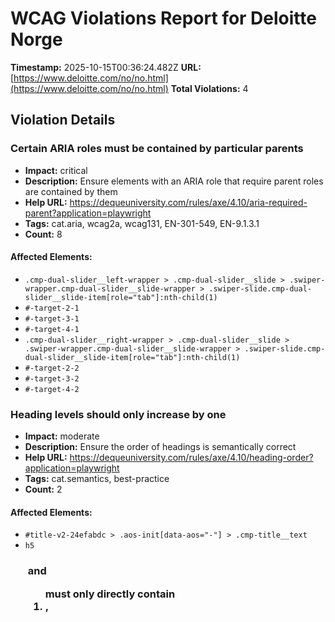 # WCAG Violations Report for Deloitte Norge

**Timestamp:** 2025-10-15T00:36:24.482Z
**URL:** [https://www.deloitte.com/no/no.html](https://www.deloitte.com/no/no.html)
**Total Violations:** 4

## Violation Details

### Certain ARIA roles must be contained by particular parents

- **Impact:** critical
- **Description:** Ensure elements with an ARIA role that require parent roles are contained by them
- **Help URL:** https://dequeuniversity.com/rules/axe/4.10/aria-required-parent?application=playwright
- **Tags:** cat.aria, wcag2a, wcag131, EN-301-549, EN-9.1.3.1
- **Count:** 8

#### Affected Elements:

- `.cmp-dual-slider__left-wrapper > .cmp-dual-slider__slide > .swiper-wrapper.cmp-dual-slider__slide-wrapper > .swiper-slide.cmp-dual-slider__slide-item[role="tab"]:nth-child(1)`
- `#-target-2-1`
- `#-target-3-1`
- `#-target-4-1`
- `.cmp-dual-slider__right-wrapper > .cmp-dual-slider__slide > .swiper-wrapper.cmp-dual-slider__slide-wrapper > .swiper-slide.cmp-dual-slider__slide-item[role="tab"]:nth-child(1)`
- `#-target-2-2`
- `#-target-3-2`
- `#-target-4-2`

### Heading levels should only increase by one

- **Impact:** moderate
- **Description:** Ensure the order of headings is semantically correct
- **Help URL:** https://dequeuniversity.com/rules/axe/4.10/heading-order?application=playwright
- **Tags:** cat.semantics, best-practice
- **Count:** 2

#### Affected Elements:

- `#title-v2-24efabdc > .aos-init[data-aos="-"] > .cmp-title__text`
- `h5`

### <ul> and <ol> must only directly contain <li>, <script> or <template> elements

- **Impact:** serious
- **Description:** Ensure that lists are structured correctly
- **Help URL:** https://dequeuniversity.com/rules/axe/4.10/list?application=playwright
- **Tags:** cat.structure, wcag2a, wcag131, EN-301-549, EN-9.1.3.1
- **Count:** 2

#### Affected Elements:

- `.cmp-dual-slider__left-wrapper > .cmp-dual-slider__slide > .swiper-wrapper.cmp-dual-slider__slide-wrapper`
- `.cmp-dual-slider__right-wrapper > .cmp-dual-slider__slide > .swiper-wrapper.cmp-dual-slider__slide-wrapper`

### Interactive controls must not be nested

- **Impact:** serious
- **Description:** Ensure interactive controls are not nested as they are not always announced by screen readers or can cause focus problems for assistive technologies
- **Help URL:** https://dequeuniversity.com/rules/axe/4.10/nested-interactive?application=playwright
- **Tags:** cat.keyboard, wcag2a, wcag412, TTv5, TT6.a, EN-301-549, EN-9.4.1.2
- **Count:** 4

#### Affected Elements:

- `.cmp-dual-slider__left-wrapper > .cmp-dual-slider__slide > .swiper-wrapper.cmp-dual-slider__slide-wrapper > .swiper-slide.cmp-dual-slider__slide-item[role="tab"]:nth-child(1)`
- `#-target-2-1`
- `#-target-3-1`
- `#-target-4-1`
